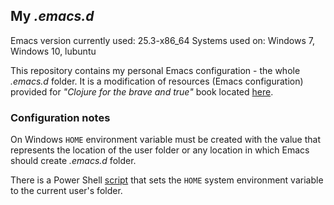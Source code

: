 ## My *.emacs.d*

Emacs version currently used: 25.3-x86_64
Systems used on: Windows 7, Windows 10, lubuntu

This repository contains my personal Emacs configuration - the whole
*.emacs.d* folder. It is a modification of resources (Emacs configuration) provided for
*"Clojure for the brave and true"* book located [here](https://www.nostarch.com/clojure).

### Configuration notes

On Windows `HOME` environment variable must be created with the value that represents
the location of the user folder or any location in which Emacs should
create *.emacs.d* folder.

There is a Power Shell [script](tools/win_set_home_variable.ps1) that sets the `HOME`
system environment variable to the current user's folder.
